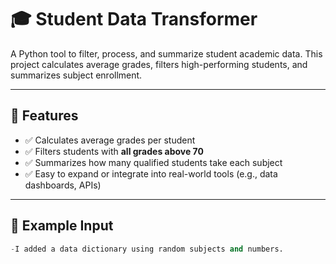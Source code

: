 # 🎓 Student Data Transformer

A Python tool to filter, process, and summarize student academic data. This project calculates average grades, filters high-performing students, and summarizes subject enrollment.

---

## 🚀 Features

- ✅ Calculates average grades per student
- ✅ Filters students with **all grades above 70**
- ✅ Summarizes how many qualified students take each subject
- ✅ Easy to expand or integrate into real-world tools (e.g., data dashboards, APIs)

---

## 🧪 Example Input

```python
-I added a data dictionary using random subjects and numbers.
